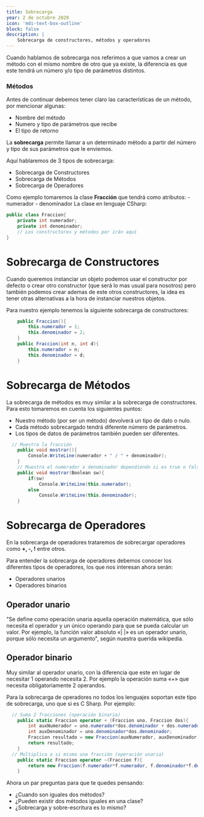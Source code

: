```yaml
---
title: Sobrecarga
year: 2 de octubre 2020
icon: 'mdi-text-box-outline'
block: false
description: |
    Sobrecarga de constructores, métodos y operadores
---
```

Cuando hablamos de sobrecarga nos referimos a que vamos a crear un método con el mismo nombre de otro que ya existe, la diferencia es que este  tendrá un número y/o tipo de parámetros distintos.

### Métodos
Antes de continuar debemos tener claro las características de un método, por mencionar algunas:
- Nombre del método
- Numero y tipo de parámetros que recibe
- El tipo de retorno 

La **sobrecarga** permite llamar a un determinado método a partir del número y tipo de sus parámetros que le enviemos.

Aquí hablaremos de 3 tipos de sobrecarga:
- Sobrecarga de Constructores
- Sobrecarga de Métodos
- Sobrecarga de Operadores

Como ejemplo tomaremos la clase **Fracción** que tendrá como atributos:
	- numerador
	- denominador
La clase en lenguaje CSharp:

```csharp
public class Fraccion{
	private int numerador;
	private int denominador;
	// Los constructores y métodos por irán aquí
}	
```

# Sobrecarga de Constructores
Cuando queremos instanciar un objeto podemos usar el constructor por defecto o crear otro constructor (que será lo mas usual para nosotros) pero también podemos crear ademas de este otros constructores, la idea es tener otras alternativas a la hora de instanciar nuestros objetos.

Para nuestro ejemplo tenemos la siguiente sobrecarga de constructores:

```csharp
	public Fraccion(){
		this.numerador = 1;
		this.denominador = 2;
	}
	public Fraccion(int n, int d){
		this.numerador = n;
		this.denominador = d;
	}
```

# Sobrecarga de Métodos
La sobrecarga de métodos es muy similar a la sobrecarga de constructores.
Para esto tomaremos en cuenta los siguientes puntos:
- Nuestro método (por ser un método) devolverá un tipo de dato o nulo.
- Cada método sobrecargado tendrá diferente número de parámetros.
- Los tipos de datos de parámetros también pueden ser diferentes.

```csharp
  // Muestra la fracción
	public void mostrar(){
		Console.WriteLine(numerador + " / " + denominador);
	}
	// Muestra el numerador o denominador dependiendo si es true o false
	public void mostrar(Boolean sw){
		if(sw)
			Console.WriteLine(this.numerador);
		else
			Console.WriteLine(this.denominador);
	}
```

# Sobrecarga de Operadores
En la sobrecarga de operadores trataremos de sobrecargar operadores como **+, -, !** entre otros.

Para entender la sobrecarga de operadores debemos conocer los diferentes tipos de operadores, los que nos interesan ahora serán:
- Operadores unarios
- Operadores binarios

## Operador unario
"Se define como operación unaria aquella operación matemática, que sólo necesita el operador y un único operando para que se pueda calcular un valor. Por ejemplo, la función valor absoluto «| |» es un operador unario, porque sólo necesita un argumento", según nuestra querida wikipedia.

## Operador binario
Muy similar al operador unario, con la diferencia que este en lugar de necesitar 1 operando necesita 2. Por ejemplo la operación suma «+» que necesita obligatoriamente 2 operandos.

Para la sobrecarga de operadores no todos los lenguajes soportan este tipo de sobrecarga, uno que si es C Sharp.
Por ejemplo:
```csharp
  // Suma 2 fracciones (operación binaria)
	public static Fraccion operator + (Fraccion uno, Fraccion dos){
		int auxNumerador = uno.numerador*dos.denominador + dos.numerador*uno.denominador;
		int auxDenominador = uno.denominador*dos.denominador;
		Fraccion resultado = new Fraccion(auxNumerador, auxDenominador);
		return resultado;
	}
  // Multiplica a si mismo una fracción (operación unaria)
	public static Fraccion operator ~(Fraccion f){
		return new Fraccion(f.numerador*f.numerador, f.denominador*f.denominador);
	}
```


Ahora un par preguntas para que te quedes pensando:
- ¿Cuando son iguales dos métodos?
- ¿Pueden existir dos métodos iguales en una clase?
- ¿Sobrecarga y sobre-escritura es lo mismo?
